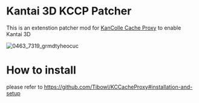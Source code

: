 # Kantai 3D KCCP Patcher
This is an extenstion patcher mod for [KanColle Cache Proxy](https://github.com/Tibowl/KCCacheProxy) to enable Kantai 3D

![0463_7319_grmdtyheocuc](https://user-images.githubusercontent.com/11514317/96752931-b8a0c980-1401-11eb-8e42-1b02b336435d.gif)



# How to install
please refer to https://github.com/Tibowl/KCCacheProxy#installation-and-setup

